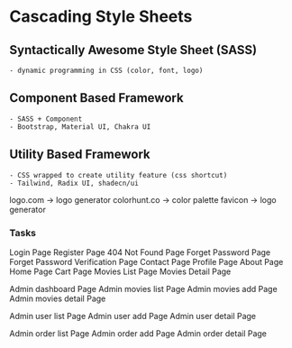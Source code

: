# Cascading Style Sheets

## Syntactically Awesome Style Sheet (SASS)

    - dynamic programming in CSS (color, font, logo)

## Component Based Framework

    - SASS + Component
    - Bootstrap, Material UI, Chakra UI

## Utility Based Framework

    - CSS wrapped to create utility feature (css shortcut)
    - Tailwind, Radix UI, shadecn/ui

logo.com -> logo generator
colorhunt.co -> color palette
favicon -> logo generator

### Tasks

Login Page
Register Page
404 Not Found Page
Forget Password Page
Forget Password Verification Page
Contact Page
Profile Page
About Page
Home Page
Cart Page
Movies List Page
Movies Detail Page

Admin dashboard Page
Admin movies list Page
Admin movies add Page
Admin movies detail Page

Admin user list Page
Admin user add Page
Admin user detail Page

Admin order list Page
Admin order add Page
Admin order detail Page
